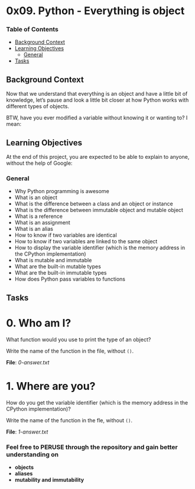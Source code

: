 # 0x09. Python - Everything is object

### Table of Contents
-	[Background Context](#background-context)
-	[Learning Objectives](#learning-objectives)
	-	[General](#general)
-	[Tasks](#tasks)

## Background Context

Now that we understand that everything is an object and have a little bit of knowledge, let’s pause and look a little bit closer at how Python works with different types of objects.

BTW, have you ever modified a variable without knowing it or wanting to? I mean:

## Learning Objectives

At the end of this project, you are expected to be able to explain to anyone, without the help of Google:

### General

-	Why Python programming is awesome
-	What is an object
-	What is the difference between a class and an object or instance
-	What is the difference between immutable object and mutable object
-	What is a reference
-	What is an assignment
-	What is an alias
-	How to know if two variables are identical
-	How to know if two variables are linked to the same object
-	How to display the variable identifier (which is the memory address in the CPython implementation)
-	What is mutable and immutable
-	What are the built-in mutable types
-	What are the built-in immutable types
-	How does Python pass variables to functions

## Tasks

# 0. Who am I?

What function would you use to print the type of an object?

Write the name of the function in the file, without `()`.

**File**: *0-answer.txt*

# 1. Where are you?

How do you get the variable identifier (which is the memory address in the CPython implementation)?

Write the name of the function in the fle, without `()`.

**File**: *1-answer.txt*

### Feel free to PERUSE through the repository and gain better understanding on

-	**objects**
-	**aliases**
-	**mutability and immutability**
